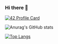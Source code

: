 ### Hi there 👋

[![42 Profile Card](https://1337-readme.vercel.app/api/profile?cursus=42cursus&dark=true&email=hide&login=obouadel)](https://github.com/mohouyizme/1337-readme)

![Anurag's GitHub stats](https://github-readme-stats.vercel.app/api?username=itsOussamox&theme=radical&show_icons=true)

[![Top Langs](https://github-readme-stats.vercel.app/api/top-langs/?username=itsOussamox&layout=compact)](https://github.com/anuraghazra/github-readme-stats)
